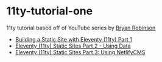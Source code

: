 # 11ty-tutorial-one
11ty tutorial based off of YouTube series by [Bryan Robinson](https://github.com/brob)

- [Building a Static Site with Eleventy (11ty) Part 1](https://www.youtube.com/watch?v=p7TkCS01lI8)
- [Eleventy (11ty) Static Sites Part 2 - Using Data](https://www.youtube.com/watch?v=JpK0G4vQjZI&t=873s)
- [Eleventy (11ty) Static Sites Part 3: Using NetlifyCMS](https://www.youtube.com/watch?v=dS4IWTITNQM)
